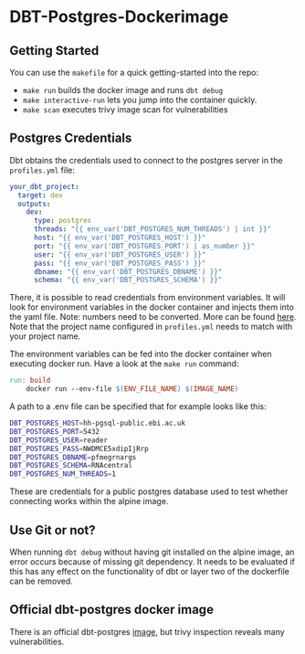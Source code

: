 # DBT-Postgres-Dockerimage

## Getting Started

You can use the `makefile` for a quick getting-started into the repo:

- `make run` builds the docker image and runs `dbt debug`
- `make interactive-run` lets you jump into the container quickly.
- `make scan` executes trivy image scan for vulnerabilities

## Postgres Credentials
 
Dbt obtains the credentials used to connect to the postgres server in the `profiles.yml` file:

```yaml
your_dbt_project:
  target: dev
  outputs:
    dev:
      type: postgres
      threads: "{{ env_var('DBT_POSTGRES_NUM_THREADS') | int }}"
      host: "{{ env_var('DBT_POSTGRES_HOST') }}"
      port: "{{ env_var('DBT_POSTGRES_PORT') | as_number }}"
      user: "{{ env_var('DBT_POSTGRES_USER') }}"
      pass: "{{ env_var('DBT_POSTGRES_PASS') }}"
      dbname: "{{ env_var('DBT_POSTGRES_DBNAME') }}"
      schema: "{{ env_var('DBT_POSTGRES_SCHEMA') }}"   
```

There, it is possible to read credentials from environment variables. It will look for environment variables in the docker container and injects them into the yaml file. Note: numbers need to be converted. More can be found [here](https://docs.getdbt.com/reference/dbt-jinja-functions/env_var). Note that the project name configured in `profiles.yml` needs to match with your project name.

The environment variables can be fed into the docker container when executing docker run. Have a look at the `make run` command: 

```makefile
run: build
	docker run --env-file $(ENV_FILE_NAME) $(IMAGE_NAME)
```

A path to a .env file can be specified that for example looks like this:

```bash
DBT_POSTGRES_HOST=hh-pgsql-public.ebi.ac.uk
DBT_POSTGRES_PORT=5432
DBT_POSTGRES_USER=reader
DBT_POSTGRES_PASS=NWDMCE5xdipIjRrp
DBT_POSTGRES_DBNAME=pfmegrnargs
DBT_POSTGRES_SCHEMA=RNAcentral
DBT_POSTGRES_NUM_THREADS=1
```
These are credentials for a public postgres database used to test whether connecting works within the alpine image.

## Use Git or not?

When running `dbt debug` without having git installed on the alpine image, an error occurs because of missing git dependency. It needs to be evaluated if this has any effect on the functionality of dbt or layer two of the dockerfile can be removed.

## Official dbt-postgres docker image

There is an official dbt-postgres [image](https://github.com/dbt-labs/dbt-core/pkgs/container/dbt-postgres), but trivy inspection reveals many vulnerabilities.